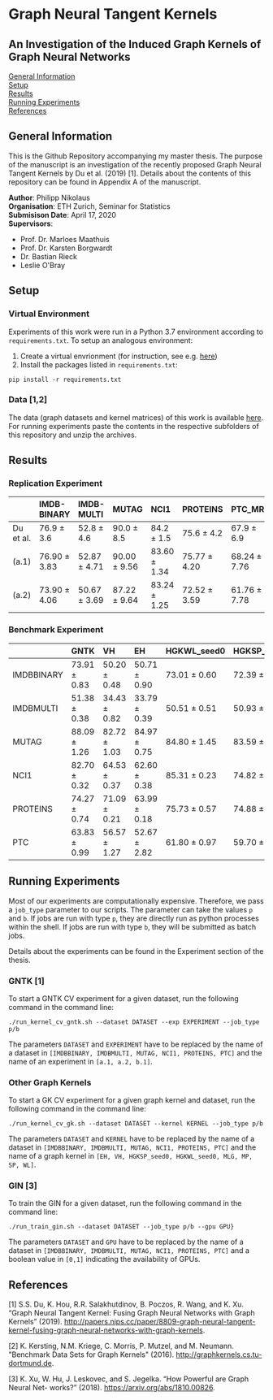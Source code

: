 # Graph Neural Tangent Kernels
## An Investigation of the Induced Graph Kernels of Graph Neural Networks

[General Information](#general-info)<br>
[Setup](#setup)<br>
[Results](#results)<br>
[Running Experiments](#run-exp)<br>
[References](#refs)<br>

## General Information

This is the Github Repository accompanying my master thesis.
The purpose of the manuscript is an investigation of the recently proposed Graph Neural Tangent Kernels by Du et al. (2019) \[1\].
Details about the contents of this repository can be found in Appendix A of the manuscript.


__Author__: Philipp Nikolaus\
__Organisation__: ETH Zurich, Seminar for Statistics\
__Submisison Date__: April 17, 2020\
__Supervisors__:
* Prof. Dr. Marloes Maathuis
* Prof. Dr. Karsten Borgwardt
* Dr. Bastian Rieck
* Leslie O'Bray

## Setup
### Virtual Environment
Experiments of this work were run in a Python 3.7 environment according to `requirements.txt`.
To setup an analogous environment:
1. Create a virtual envrionment (for instruction, see e.g. [here](https://docs.python.org/3/library/venv.html))
2. Install the packages listed in `requirements.txt`:
```
pip install -r requirements.txt
```

### Data \[1,2\]
The data (graph datasets and kernel matrices) of this work is available [here](https://www.dropbox.com/sh/2b8f7dbt3dlukij/AACtetIzzhr_LsDpP4eF6VOka?dl=0).
For running experiments paste the contents in the respective subfolders of this repository and unzip the archives.

## Results
### Replication Experiment

|           | IMDB-BINARY   | IMDB-MULTI   | MUTAG        | NCI1         | PROTEINS     | PTC_MR       |
|:----------|:--------------|:-------------|:-------------|:-------------|:-------------|:-------------|
| Du et al. | 76.9 ± 3.6    | 52.8 ± 4.6   | 90.0 ± 8.5   | 84.2 ± 1.5   | 75.6 ± 4.2   | 67.9 ± 6.9   |
| (a.1)     | 76.90 ± 3.83  | 52.87 ± 4.71 | 90.00 ± 9.56 | 83.60 ± 1.34 | 75.77 ± 4.20 | 68.24 ± 7.76 |
| (a.2)     | 73.90 ± 4.06  | 50.67 ± 3.69 | 87.22 ± 9.64 | 83.24 ± 1.25 | 72.52 ± 3.59 | 61.76 ± 7.78 |

### Benchmark Experiment

|    | GNTK         | VH           | EH           | HGKWL_seed0   | HGKSP_seed0   | MLG          | MP           | SP           | WL           | WLOA         | GIN          |
|:-----------|:-------------|:-------------|:-------------|:--------------|:--------------|:-------------|:-------------|:-------------|:-------------|:-------------|:-------------|
| IMDBBINARY | 73.91 ± 0.83 | 50.20 ± 0.48 | 50.71 ± 0.90 | 73.01 ± 0.60  | 72.39 ± 0.87  | 60.20 ± 0.49 | 72.86 ± 0.90 | 72.19 ± 0.79 | 73.12 ± 0.62 | 73.53 ± 0.74 | 73.47 ± 0.38 |
| IMDBMULTI  | 51.38 ± 0.38 | 34.43 ± 0.82 | 33.79 ± 0.39 | 50.51 ± 0.51  | 50.93 ± 0.48  | 37.73 ± 0.31 | 50.75 ± 0.44 | 51.43 ± 0.34 | 50.32 ± 0.63 | 50.25 ± 0.52 | 51.25 ± 0.31 |
| MUTAG      | 88.09 ± 1.26 | 82.72 ± 1.03 | 84.97 ± 0.75 | 84.80 ± 1.45  | 83.59 ± 1.49  | 84.30 ± 1.53 | 85.99 ± 0.71 | 84.19 ± 1.27 | 84.48 ± 1.65 | 83.86 ± 1.11 | 85.88 ± 0.31 |
| NCI1       | 82.70 ± 0.32 | 64.53 ± 0.37 | 62.60 ± 0.38 | 85.31 ± 0.23  | 74.82 ± 0.27  | 78.64 ± 0.12 | 83.94 ± 0.25 | 75.37 ± 0.30 | 85.91 ± 0.26 | 86.15 ± 0.22 | 77.21 ± 0.57 |
| PROTEINS   | 74.27 ± 0.74 | 71.09 ± 0.21 | 63.99 ± 0.18 | 75.73 ± 0.57  | 74.88 ± 0.27  | 74.54 ± 0.47 | 74.88 ± 0.62 | NA           | 74.77 ± 0.41 | 76.24 ± 0.40 | 75.22 ± 0.45 |
| PTC        | 63.83 ± 0.99 | 56.57 ± 1.27 | 52.67 ± 2.82 | 61.80 ± 0.97  | 59.70 ± 1.88  | 59.56 ± 2.04 | 61.16 ± 1.67 | 56.93 ± 3.04 | 62.62 ± 1.50 | 62.01 ± 1.23 | 63.47 ± 1.68 |

## Running Experiments

Most of our experiments are computationally expensive. Therefore, we pass a `job_type` parameter to our scripts. The parameter can take the values `p` and `b`. If jobs are run with type `p`, they are directly run as python processes within the shell. If jobs are run with type `b`, they will be submitted as batch jobs.

Details about the experiments can be found in the Experiment section of the thesis.

### GNTK \[1\]
To start a GNTK CV experiment for a given dataset, run the following command in the command line:
```
./run_kernel_cv_gntk.sh --dataset DATASET --exp EXPERIMENT --job_type p/b
```
The parameters `DATASET` and `EXPERIMENT` have to be replaced by the name of a dataset in `[IMDBBINARY, IMDBMULTI, MUTAG, NCI1, PROTEINS, PTC]` and the name of an experiment in `[a.1, a.2, b.1]`.

### Other Graph Kernels

To start a GK CV experiment for a given graph kernel and dataset, run the following command in the command line:
```
./run_kernel_cv_gk.sh --dataset DATASET --kernel KERNEL --job_type p/b
```
The parameters `DATASET` and `KERNEL` have to be replaced by the name of a dataset in `[IMDBBINARY, IMDBMULTI, MUTAG, NCI1, PROTEINS, PTC]` and the name of a graph kernel in `[EH, VH, HGKSP_seed0, HGKWL_seed0, MLG, MP, SP, WL]`.

### GIN \[3\]

To train the GIN for a given dataset, run the following command in the command line:
```
./run_train_gin.sh --dataset DATASET --job_type p/b --gpu GPU}
```
The parameters `DATASET` and `GPU` have to be replaced by the name of a dataset in `[IMDBBINARY, IMDBMULTI, MUTAG, NCI1, PROTEINS, PTC]` and a boolean value in `[0,1]` indicating the availability of GPUs.

## References
\[1\] S.S. Du, K. Hou, R.R. Salakhutdinov, B. Poczos, R. Wang, and K. Xu. “Graph Neural Tangent Kernel: Fusing Graph Neural Networks with Graph Kernels” (2019).
http://papers.nips.cc/paper/8809-graph-neural-tangent-kernel-fusing-graph-neural-networks-with-graph-kernels.

\[2\] K. Kersting, N.M. Kriege, C. Morris, P. Mutzel, and M. Neumann. "Benchmark Data Sets for Graph Kernels" (2016). 
http://graphkernels.cs.tu-dortmund.de.

\[3\] K. Xu, W. Hu, J. Leskovec, and S. Jegelka. “How Powerful are Graph Neural Net- works?” (2018). 
https://arxiv.org/abs/1810.00826.